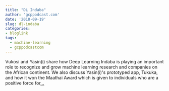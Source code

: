 ```yaml
---
title: "DL Indaba"
author: 'gcppodcast.com'
date: '2018-09-19'
slug: dl-indaba
categories:
- bloglink
tags:
  - machine-learning
  - gcppodcastcom
---
```


Vukosi and Yasin(i) share how Deep Learning Indaba is playing an important role to recognize and grow machine learning research and companies on the African continent. We also discuss Yasin(i)'s prototyped app, Tukuka, and how it won the Maathai Award which is given to individuals who are a positive force for[... <i class="fas fa-external-link-alt"></i>](https://www.gcppodcast.com/post/episode-147-dl-indaba-ai-investments-in-africa/)

